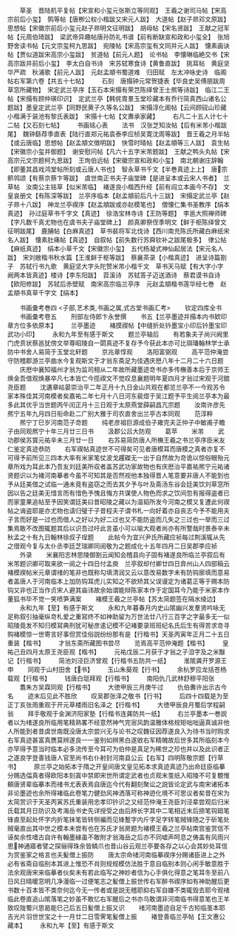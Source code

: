 <!-- { "loadSidebar": true } -->
　　草圣　晋陆机平复帖【宋宣和小玺元张斯立等同观】　王羲之谢司马帖【宋高宗前后小玺】　鹘等帖【唐栁公权小楷跋又宋元人跋】　大道帖【赵子昻邓文原跋】　思想帖【宋徽宗前后小玺元赵子昻明文征明跋】　胡母帖【宋名贤跋】　王献之冠军帖【元周伯琦跋】　梁武帝异趣帖唐孙防礼书谱【前有断缺宣和政和小玺全】　张旭野舍读书帖【元文宗玺柯九思跋】　宛陵帖【宋高宗玺有文同并元人跋】　懐素画诀帖【贾似道跋宋高宗小玺跋】　贫道帖【前元人题】　论书帖　李懐琳临絶交书【宋高宗跋并前后小玺】　李太白自书诗　宋苏轼寒食诗【黄鲁直跋】　挑耳帖　黄庭坚华严疏　秋浦歌【前元人跋】　元赵孟頫书蜀道难　归田赋　左太冲咏史诗　临阁帖右军第六卷【共五十七帖】
　　石刻　唐搨钟元常贺捷表【毕良史吴傅朋跋周草窓所藏物】　宋定武兰亭序【玉石本宋搨有荣芑陈绎曾王士熈等诗跋】　临江二王帖【宋搨有顾仲瑛印识】　定武兰亭【韩侂胄羣玉堂珍藏本有乔行简真西山诸名公题跋】墨皇定武兰亭【同野民黄子久等名公跋】　宋搨淳化阁帖【云间顾砚山珍藏小楷满于装池有黎氏表跋】　宋搨十七帖【文夀承家藏】
　　右凡二十五人计七十二帖【又石刻七帖】
　　书画铭心表
　　法书　汉张芝知汝帖【后有米芾小楷跋尾】　魏钟繇荐季直表【陆行直郑元祐袁泰李应桢吴寛沈周等跋】　晋王羲之月半帖【或云唐临】思想帖【赵孟頫文徴明跋】　快雪时晴帖【赵孟頫等三人跋】　袁生帖【宋徽宗小玺并御题】　谢安慰问帖【凡六十五字米芾题跋】　王献之鸭头丸帖【宋高宗元文宗题柯九思跋】　王珣伯远帖【宋徽宗宣和政和小玺】　南北朝谢庄辞翰【即董其昌戏鸿堂帖所刻或云唐人书也】　智永草书千文【半巻真迹上上】　唐宗鹡鸰颂【有蔡京蔡卞等跋】　虞世南正书夫子庙堂碑【是进呈本或云宋人书者】　兰草帖　汝南公主铭草【似米芾临】　褚遂良小楷西升经【前有阎立本画今不存】　文皇哀册文【有陈深等跋】　兰亭序临本【赵孟頫前后凡十三跋】　宋搨定武兰亭【赵子昻十八跋】　神龙兰亭禊序【赵孟頫跋或亦赵模笔也】　僧懐仁集书圣教序【绢本真迹】　孙过庭草书千字文【真迹】　徐浩宝林寺诗【王防等题】　李邕大照禅师碑【字凡数千真尤物也在虞书夫子庙堂碑上】　颜真卿祭侄季明文【鲜于枢陈绎曾文征明跋尾】　鹿脯帖【白麻真迹】　草书裴将军北伐诗【西川南充陈氏所藏白麻纸宋名人跋】　懐素肚痛帖【真迹】　自叙帖【前失数行苏舜钦补之跋尾极多】　律公帖【麻纸真迹】　绢本小草千文【宋徽宗小玺】　五代杨凝式神仙起居法【宋元名人跋】　宋刘敞楷书秋水篇【王淮鲜于枢等跋】　蔡襄茶录【小楷真迹】　进呈诗篇劄子　苏轼行书九歌　黄庭坚大字头陀赞米芾小楷千文　草书天马赋【有大字小字　阙两本皆真迹】楼诗【李东阳跋】　苕溪诗　苏轼答子迈送酒诗　蔡君谟书自诗【欧阳修跋】　苏轼后赤壁赋　南宋高宗临兰亭序　元赵孟頫楷书莲华经七巻　赵孟頫书真草千字文【绢本】

　　书画彚考巻四
<子部,艺术类,书画之属,式古堂书画汇考>
　　钦定四库全书
　　书画彚考卷五
　　刑部左侍郎卞永誉撰
　　书五【兰亭墨迹并搨本内书欵印章方位多依原本】
　　兰亭墨迹
　　褚摸禊帖【中缝折处钤墨宝小印后钤墨宝印武功小印】
　　永和九年至有感于斯文
　　题兰亭轴后
　　有若象夫子尚兴阙里门虎贲状蔡邕犹傍文举尊昭陵自一閟真迹不复存予今获此本亦可比璵璠翰林学士承防中书舍人易简于玉堂北轩题
　　京兆章惇观
　　洛阳富弼观
　　高平范仲淹尝守防稽郡游兰亭曲水今复观斯文于才翁东斋足为佳遇庆厯八年十二月二十六日题
　　庆厯中襄知福州才翁为监司相从二年故所藏墨迹竒书亦多传橅善本后于京师王焕金吾借观焕暴卒凡七本皆亡今揽禊文不觉叹息襄题明年夏四月才翁过宋观于河舘尧臣题
　　沈遘章岵晏崇治平二年正月十九日金山共观在都览兰亭不一今观苏令家本殊佳其河南模者矣嘉祐二年七月十八日河东裴煜于吴江题予平生阅兰亭本为最多此其优乎当世题丙午闰正月十三日观于太原燕堂薛嗣昌亢宗题
　　汝南许彦先熈宁五年九月四日衔命赴二广别大雅于司农直舍出兰亭古本同观
　　范淳粹
　　熈宁丁巳岁河南范子竒题
　　纯老彦祖巨源成伯子雍完夫正仲子中敏甫子瞻子由同观熈宁十年三月廿三日书
　　汲郡公吕大防观
　　葛苹
　　米芾
　　武功郡侯苏寳元祐辛未三月廿一日
　　右苏易简防唐人所橅王羲之书兰亭序臣米友仁鉴定真迹恭防
　　右军禊帖真迹世不可得矣可见者唐模耳而唐模之真者亦复不可得予前所见三四本大率有米家笔仗波戈趯磔无一出于自然故为竒诡以惊俗眼殆元章所戏为耳此本乃吾友刘廷美所収者盖苏武功家故物也有庆厯治平嘉祐熈宁元祐诸贤题识以为褚河南摹者今虽不可知其是否然视他本独得晋人笔意要非唐人不能到也予从廷美借之试临一通未竟有盗窃之而去其夕予与叶及斋汤东谷会廷美饮刘草窓所因以告之廷美无惜言而有惜色予愧且悔方共谋使人物色而求之饮间忽有报得盗者已而家童果追帖至予因笑谓廷美曰昔昭陵之藏以为温韬所发今河南之模又复遭此何禊帖之诲盗耶是亦尤物也请归璧于子昔程夫子谓书札一向好着亦自丧志今予不能用夫子言而好是一过也而借人之好以为好二过也又不能防盗而几失之三过也一举而三过集焉敢不改图辄题其后以识吾过吁此言虽小可以喻大观者尚亦有所警哉时景泰辛未秋孟之十有九日翰林徐叔子珵题
　　此帖今为宜兴尹氏所藏应祯每过荆溪辄从先之借观今复与太仆丞李廷芝瑞卿同阅敬为之题成化十五年四月二日吴郡李应祯
　　外录
　　米襄阳志林思陵御劄云闻知会稽县向子固有褚遂良所临兰亭叙后有米芾题识卿可取来欲一阅之十四日付孟庾　兰亭叙却付卿廿四日弇州山人四部稿云褚模禊帖米元章谓禇的笔非也既称勾填清润又云以意改易数字未有防钩廓填而意易者盖唐人于河南临本上加防钩耳虎儿实知之不欲矫其父误谩定为诸葛正等于赐本防钩又非也正当作贞宋人避其庙讳故余始谓能辩陈家本作于定国耳今乃能于米家本作董狐书毕不觉一笑喷笋满案
　　褚模王羲之兰亭帖【苏太简题签在隔水绫边】
　　永和九年【至】有感于斯文
　　永和九年暮春月内史山隂幽兴发羣贤吟咏无足称叙引抽毫纵竒札爱之重冩终不如神助留为万世法廿八行三百字之字最多无一似昭陵竟发不知归模冩典刑犹可秘彦逺记模不记褚要录班班纪名氏后生有得苦求竒寻购褚模惊一世寄言好事但赏佳俗説纷纷那有是【行楷书】天圣丙寅年正月二十五日重装【楷书】
　　才翁东斋所藏图书尝尽
　　览焉高平范仲淹题【楷书】
　　皇祐己丑四月太原王尧臣观【楷书】
　　元祐戊辰二月获于才翁之子洎字及之米黻记【行楷书】
　　简池刘泾巨济曾观【行楷书五防共一纸】
　　淮隂龚开罗源王申
　　同观于山村田舍【书】
　　玉山朱葵观【行书】
　　余杭罗应龙括苍杨载观【行楷书】
　　钱唐白珽拜观【行楷书】
　　南阳仇几武林舒穆平阳张
　　翥朱方吴霖同观【行楷书】
　　大徳甲辰三月庚午过
　　仇伯夀许出示古今名
　　迹末后见此不胜欣
　　叹吴郡张泽之敬书【行书】
　　后四十四载是为至正丁亥张雨重观于开元草楼雨旧名泽之【行楷书】
　　大徳甲辰良月蜀后学程嗣翁
　　拜手敬观于金渊济阳家塾【行楷书连龚防共一纸】
　　右兰亭墨本一巻説者以为禇遂良所临用笔精熟畧不经意然神气完宻风韵温雅体格规矩咄咄逼真诚非他人所能到者昔虞世南既没唐太宗尝兴无与论书之叹魏征因荐遂良入为待书当时购求右军真迹甚富真赝莫辨遂良一一鉴别如辨黑白遂敓右军精魄故后世多其所临刻本今亦罕得予意当时临本必多流传至今耳可为伯仲是真足为稀世之珍也并以及此识者正之遂良字登善钱唐人官至尚书右仆射封河南县公云【右军】四明陈敬宗题【行草书】
　　原兰亭之始拓本于隋之开皇间唐文皇见拓本求真迹真迹乃出命廷臣临摹分赐选偪真者得欧阳本刻寘中禁即宋世所谓定武者也贞观末茧纸入昭陵不可复覩惟頼唐贤辈临摹本而禇书尤表表焉自唐迄今代有翻刻聚讼之説皆论定武与南宋诸拓本非论墨迹也余所得褚临此卷笔力健劲风神洒落可称神逰化境不可思议者矣昔在宋为太简赏识于天圣丙寅苏氏重装用忠孝印钤识之又经范仲淹王尧臣刘泾辈尝观后归米氏载其月日防识及考海岳书史先详授受之由后辨长字其中二笔相近末后捺笔钩廻笔锋直至起处怀字内折笔抺笔皆转侧褊而见锋蹔字内斤字足字转笔贼锋随之于斫笔处贼毫直出其中世之模本未尝有也在苏氏才翁房题为褚模王羲之兰亭帖南宫鉴赏信不诬矣余性嗜古自许有翰墨縁虽不敢附才翁海岳之后亦不同嘘声呵息之俦盖有风雨兴思神通寤者譬之探骊得珠余皆鳞爪也昔山谷云观兰亭要各存之以心会其妙处耳信为赏鉴家之格言也夫髪僧上振防
　　唐太宗命禇河南临摹禊序分赐诸臣进上之外必有省斋自临别本其进上惟恐不肖则规规模仿法胜于意自临别本则心闲手敏意胜于法余观唐宋来临摹者伙矣未有若此临写之神妙者信为心手俱化得意之笔耳冬至前八日风日晴暖窓明几净漫临一过便笔志之髪僧上振世传右军醉书禊序如有神助醒后更书数十百本皆不类奈何迄今无一传者或是説无稽耶抑右军自嫌不类辄毁去耶今观禇临此卷直追山隂落笔之妙虽不敢忆右军醒后之书亦乌敢谓非河南临书得意笔也王羊致叹陇蜀兴思曷能巳己后五日髪僧上振又识
　　禇河南墨迹自足千古矧临茧本耶吉光片羽世世宝之十一月廿二日雪霁笔髪僧上振
　　褚登善临兰亭帖【王文惠公藏本】
　　永和九年【至】有感于斯文
